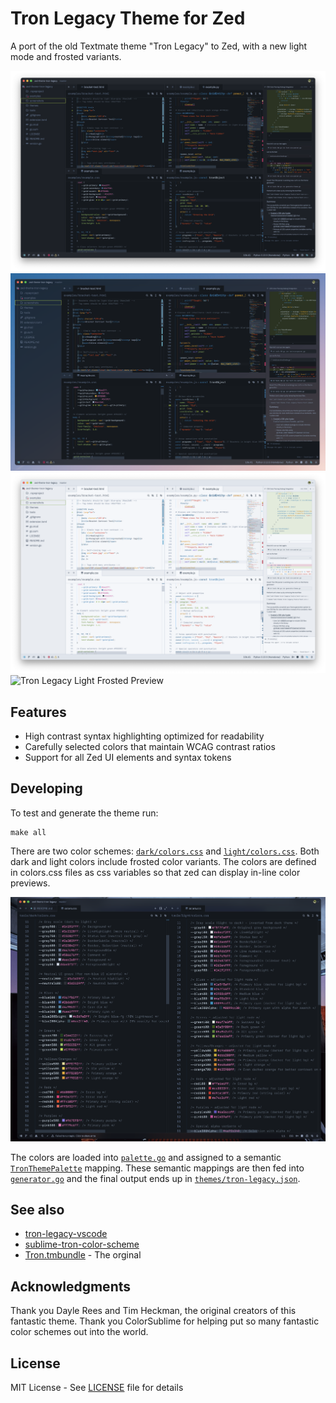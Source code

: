 # Tron Legacy Theme for Zed

A port of the old Textmate theme "Tron Legacy" to Zed, with a new light mode and frosted variants.

![Tron Legacy Preview](./screenshots/tron-legacy-zed.png)
![Tron Legacy Frosted Preview](./screenshots/tron-legacy-frosted-zed.png)
![Tron Legacy Light Preview](./screenshots/tron-legacy-light-zed.png)
![Tron Legacy Light Frosted Preview](./screenshots/tron-legacy-light-frosted-zed.png)

## Features

- High contrast syntax highlighting optimized for readability
- Carefully selected colors that maintain WCAG contrast ratios
- Support for all Zed UI elements and syntax tokens

## Developing

To test and generate the theme run:

```console
make all
```

There are two color schemes: [`dark/colors.css`](./tools/dark/colors.css) and [`light/colors.css`](./tools/light/colors.css).
Both dark and light colors include frosted color variants.
The colors are defined in colors.css files as css variables so that zed can display in-line color previews.

![css-previews](./screenshots/css-preview.png)

The colors are loaded into [`palette.go`](./tools/dark/palette.go) and assigned to a semantic [`TronThemePalette`](./tools/palette/palette.go) mapping.
These semantic mappings are then fed into [`generator.go`](./tools/generator.go) and the final output ends up in [`themes/tron-legacy.json`](./themes/tron-legacy.json).

## See also

- [tron-legacy-vscode](https://github.com/bcomnes/tron-legacy-vscode)
- [sublime-tron-color-scheme](https://github.com/bcomnes/sublime-tron-color-scheme)
- [Tron.tmbundle](https://github.com/bcomnes/Tron.tmbundle) - The orginal

## Acknowledgments

Thank you Dayle Rees and Tim Heckman, the original creators of this fantastic theme. Thank you ColorSublime for helping put so many fantastic color schemes out into the world.

## License

MIT License - See [LICENSE](LICENSE) file for details
